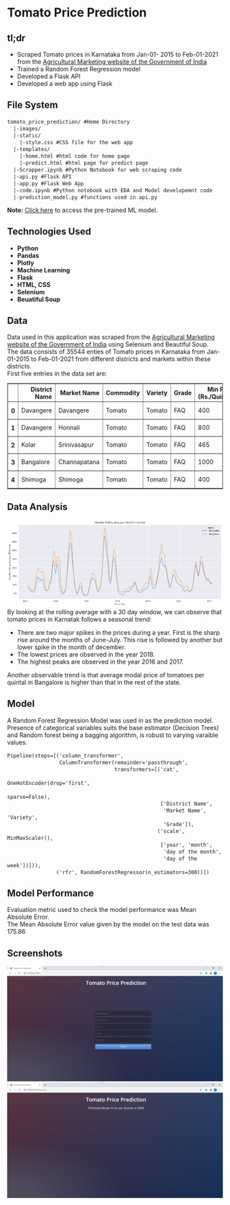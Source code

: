 # Tomato Price Prediction
## tl;dr
- Scraped Tomato prices in Karnataka from Jan-01-
2015 to Feb-01-2021 from the [Agricultural Marketing website of the Government of India](https://agmarknet.gov.in/SearchCmmMkt.aspx?Tx_Commodity=78&Tx_State=0&Tx_District=0&Tx_Market=0&DateFrom=30-Jun-2020&DateTo=30-Jun-2020&Fr_Date=30-Jun-2020&To_Date=30-Jun-2020&Tx_Trend=0&Tx_CommodityHead=Tomato&Tx_StateHead=--Select--&Tx_DistrictHead=--Select--&Tx_MarketHead=--Select--)
- Trained a Random Forest Regression model
- Developed a Flask API
- Developed a web app using Flask 
## File System
```
tomato_price_prediction/ #Home Directory
  |-images/
  |-static/
    |-style.css #CSS file for the web app
  |-templates/
    |-home.html #html code for home page
    |-predict.html #html page for predict page
  |-Scrapper.ipynb #Python Notebook for web scraping code
  |-api.py #Flask API
  |-app.py #Flask Web App
  |-code.ipynb #Python notebook with EDA and Model developemnt code
  |-prediction_model.py #functions used in api.py
  ```
  <b>Note:</b> <a href="https://drive.google.com/drive/folders/1p39S_qRTGpUSbVFK65kb75pRQMAtkogR?usp=sharing">Click here</a> to access the pre-trained ML model.
## Technologies Used
* <strong>Python</strong>
* <strong>Pandas</strong>
* <strong>Plotly</strong>
* <strong>Machine Learning</strong>
* <strong>Flask</strong>
* <strong>HTML, CSS</strong>
* <strong>Selenium</strong>
* <strong>Beuatiful Soup</strong>

## Data
Data used in this application was scraped from the [Agricultural Marketing website of the Government of India](https://agmarknet.gov.in/SearchCmmMkt.aspx?Tx_Commodity=78&Tx_State=0&Tx_District=0&Tx_Market=0&DateFrom=30-Jun-2020&DateTo=30-Jun-2020&Fr_Date=30-Jun-2020&To_Date=30-Jun-2020&Tx_Trend=0&Tx_CommodityHead=Tomato&Tx_StateHead=--Select--&Tx_DistrictHead=--Select--&Tx_MarketHead=--Select--) using Selenium and Beautiful Soup.<br>
The data consists of 35544 enties of Tomato prices in Karnataka from Jan-01-2015 to Feb-01-2021 from different districts and markets within these districts.<br>
First five entries in the data set are:
<table border="1" class="dataframe">
  <thead>
    <tr style="text-align: right;">
      <th></th>
      <th>District Name</th>
      <th>Market Name</th>
      <th>Commodity</th>
      <th>Variety</th>
      <th>Grade</th>
      <th>Min Price (Rs./Quintal)</th>
      <th>Max Price (Rs./Quintal)</th>
      <th>Modal Price (Rs./Quintal)</th>
      <th>Price Date</th>
    </tr>
  </thead>
  <tbody>
    <tr>
      <th>0</th>
      <td>Davangere</td>
      <td>Davangere</td>
      <td>Tomato</td>
      <td>Tomato</td>
      <td>FAQ</td>
      <td>400</td>
      <td>600</td>
      <td>500</td>
      <td>2015-01-01</td>
    </tr>
    <tr>
      <th>1</th>
      <td>Davangere</td>
      <td>Honnali</td>
      <td>Tomato</td>
      <td>Tomato</td>
      <td>FAQ</td>
      <td>800</td>
      <td>1000</td>
      <td>900</td>
      <td>2015-01-01</td>
    </tr>
    <tr>
      <th>2</th>
      <td>Kolar</td>
      <td>Srinivasapur</td>
      <td>Tomato</td>
      <td>Tomato</td>
      <td>FAQ</td>
      <td>465</td>
      <td>1335</td>
      <td>935</td>
      <td>2015-01-01</td>
    </tr>
    <tr>
      <th>3</th>
      <td>Bangalore</td>
      <td>Channapatana</td>
      <td>Tomato</td>
      <td>Tomato</td>
      <td>FAQ</td>
      <td>1000</td>
      <td>1400</td>
      <td>1200</td>
      <td>2015-01-01</td>
    </tr>
    <tr>
      <th>4</th>
      <td>Shimoga</td>
      <td>Shimoga</td>
      <td>Tomato</td>
      <td>Tomato</td>
      <td>FAQ</td>
      <td>400</td>
      <td>600</td>
      <td>500</td>
      <td>2015-01-01</td>
    </tr>
  </tbody>
</table>

## Data Analysis
<img src="https://github.com/chawla201/tomato_price_prediction/blob/main/images/download.png">
By looking at the rolling average with a 30 day window, we can observe that tomato prices in Karnatak follows a seasonal trend:
<ul>
<li>There are two major spikes in the prices during a year. First is the sharp rise around the months of June-July. This rise is followed by another but lower spike in the month of december.</li>
<li>The lowest prices are observed in the year 2018.</li>
<li>The highest peaks are observed in the year 2016 and 2017.</li>
 </ul>
Another observable trend is that average modal price of tomatoes per quintal in Bangalore is higher than that in the rest of the state. 

## Model
A Random Forest Regression Model was used in as the prediction model. Presence of categorical variables suits the base estimator (Decision Trees) and Random forest being a bagging algorithm, is robust to varying varaible values.<br>

```
Pipeline(steps=[('column_transformer',
                 ColumnTransformer(remainder='passthrough',
                                   transformers=[('cat',
                                                  OneHotEncoder(drop='first',
                                                                sparse=False),
                                                  ['District Name',
                                                   'Market Name', 'Variety',
                                                   'Grade']),
                                                 ('scale', MinMaxScaler(),
                                                  ['year', 'month',
                                                   'day of the month',
                                                   'day of the week'])])),
                ('rfr', RandomForestRegressor(n_estimators=300))])
```
## Model Performance
Evaluation metric used to check the model performance was Mean Absolute Error.<br>
The Mean Absolute Error value given by the model on the test data was 175.86

## Screenshots
<img src="https://github.com/chawla201/tomato_price_prediction/blob/main/images/Screenshot1.jpg">
<img src="https://github.com/chawla201/tomato_price_prediction/blob/main/images/Screenshot2.jpg">
